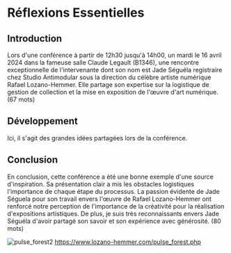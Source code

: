 # Réflexions Essentielles

## Introduction
Lors d'une conférence à partir de 12h30 jusqu'à 14h00, un mardi le 16 avril 2024 dans la fameuse salle Claude Legault (B1346), une rencontre exceptionnelle  de l'intervenante dont son nom est Jade Séguéla registraire chez Studio Antimodular sous la direction du célèbre artiste numérique Rafael Lozano-Hemmer. Elle partage son expertise sur la logistique de gestion de collection et la mise en exposition de l'œuvre d'art numérique. (67 mots) 

## Développement
Ici, il s'agit des grandes idées partagées lors de la conférence. 


## Conclusion
En conclusion, cette conférence a été une bonne exemple d'une source d'inspiration. Sa présentation clair a mis les obstacles logistiques l'importance de chaque étape du processus. La passion évidente de Jade Séguela pour son travail envers l'œuvre de Rafael Lozano-Hemmer ont renforcé notre perception de l'importance de la créativité pour la réalisation d'expositions artistiques. De plus, je suis très reconnaissants envers Jade Séguéla d'avoir partagé son savoir et son expérience avec générosité. (80 mots)   




![pulse_forest2](https://github.com/Jad2087/H24_V11_inspirations_SALOUMI/assets/142918288/ee99538c-83e3-4bb7-b629-bbc5cfe2a3f0)
https://www.lozano-hemmer.com/pulse_forest.php

